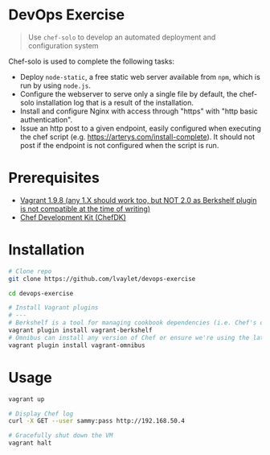 # DevOps Exercise

> Use `chef-solo` to develop an automated deployment and configuration system

Chef-solo is used to complete the following tasks:
- Deploy `node-static`, a free static web server available from `npm`, which is run by using `node.js`.
- Configure the webserver to serve only a single file by default, the chef-solo installation log that is a result of the installation.
- Install and configure Nginx with access through "https" with "http basic authentication".
- Issue an http post to a given endpoint, easily
configured when executing the chef script (e.g. https://arterys.com/install-complete). It should not
post if the endpoint is not configured when the script is run.

# Prerequisites
- [Vagrant 1.9.8 (any 1.X should work too, but NOT 2.0 as Berkshelf plugin is not compatible at the time of writing)](https://releases.hashicorp.com/vagrant/1.9.8/)
- [Chef Development Kit (ChefDK)](https://downloads.chef.io/chefdk)

# Installation

```bash
# Clone repo
git clone https://github.com/lvaylet/devops-exercise

cd devops-exercise

# Install Vagrant plugins
# ---
# Berkshelf is a tool for managing cookbook dependencies (i.e. Chef's dependency management system).
vagrant plugin install vagrant-berkshelf
# Omnibus can install any version of Chef or ensure we're using the latest one.
vagrant plugin install vagrant-omnibus
```

# Usage

```bash
vagrant up

# Display Chef log
curl -X GET --user sammy:pass http://192.168.50.4

# Gracefully shut down the VM
vagrant halt
```
